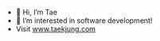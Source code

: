 - 👋 Hi, I’m Tae
- 👀 I’m interested in software development!
- Visit www.taekjung.com


<!---
jung8821/jung8821 is a ✨ special ✨ repository because its `README.md` (this file) appears on your GitHub profile.
You can click the Preview link to take a look at your changes.
--->
